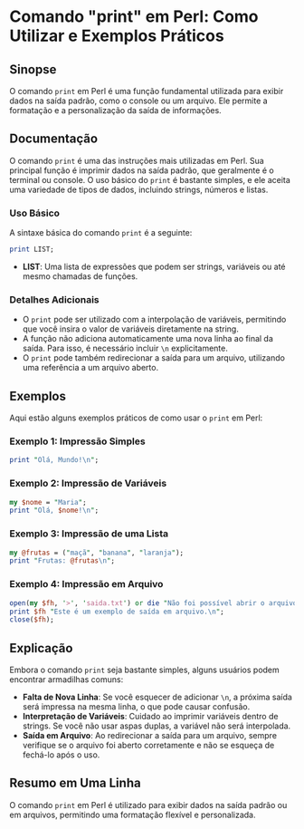 <!--
Meta Description: # Comando "print" em Perl: Como Utilizar e Exemplos Práticos ## Sinopse O comando `print` em Perl é uma função fundamental utilizada para exibir dados...
Meta Keywords: print, perl, saída, uma, arquivo
-->

# Comando "print" em Perl: Como Utilizar e Exemplos Práticos

## Sinopse
O comando `print` em Perl é uma função fundamental utilizada para exibir dados na saída padrão, como o console ou um arquivo. Ele permite a formatação e a personalização da saída de informações.

## Documentação
O comando `print` é uma das instruções mais utilizadas em Perl. Sua principal função é imprimir dados na saída padrão, que geralmente é o terminal ou console. O uso básico do `print` é bastante simples, e ele aceita uma variedade de tipos de dados, incluindo strings, números e listas.

### Uso Básico
A sintaxe básica do comando `print` é a seguinte:

```perl
print LIST;
```

- **LIST**: Uma lista de expressões que podem ser strings, variáveis ou até mesmo chamadas de funções.

### Detalhes Adicionais
- O `print` pode ser utilizado com a interpolação de variáveis, permitindo que você insira o valor de variáveis diretamente na string.
- A função não adiciona automaticamente uma nova linha ao final da saída. Para isso, é necessário incluir `\n` explicitamente.
- O `print` pode também redirecionar a saída para um arquivo, utilizando uma referência a um arquivo aberto.

## Exemplos
Aqui estão alguns exemplos práticos de como usar o `print` em Perl:

### Exemplo 1: Impressão Simples
```perl
print "Olá, Mundo!\n";
```

### Exemplo 2: Impressão de Variáveis
```perl
my $nome = "Maria";
print "Olá, $nome!\n";
```

### Exemplo 3: Impressão de uma Lista
```perl
my @frutas = ("maçã", "banana", "laranja");
print "Frutas: @frutas\n";
```

### Exemplo 4: Impressão em Arquivo
```perl
open(my $fh, '>', 'saida.txt') or die "Não foi possível abrir o arquivo: $!";
print $fh "Este é um exemplo de saída em arquivo.\n";
close($fh);
```

## Explicação
Embora o comando `print` seja bastante simples, alguns usuários podem encontrar armadilhas comuns:

- **Falta de Nova Linha**: Se você esquecer de adicionar `\n`, a próxima saída será impressa na mesma linha, o que pode causar confusão.
- **Interpretação de Variáveis**: Cuidado ao imprimir variáveis dentro de strings. Se você não usar aspas duplas, a variável não será interpolada.
- **Saída em Arquivo**: Ao redirecionar a saída para um arquivo, sempre verifique se o arquivo foi aberto corretamente e não se esqueça de fechá-lo após o uso.

## Resumo em Uma Linha
O comando `print` em Perl é utilizado para exibir dados na saída padrão ou em arquivos, permitindo uma formatação flexível e personalizada.